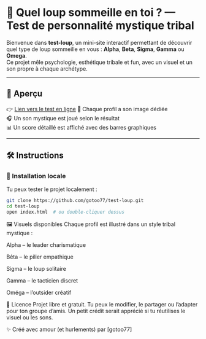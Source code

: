 # 🐺 Quel loup sommeille en toi ? — Test de personnalité mystique tribal

Bienvenue dans **test-loup**, un mini-site interactif permettant de découvrir quel type de loup sommeille en vous : **Alpha**, **Beta**, **Sigma**, **Gamma** ou **Omega**.  
Ce projet mêle psychologie, esthétique tribale et fun, avec un visuel et un son propre à chaque archétype.

---

## 🚀 Aperçu

👉 [Lien vers le test en ligne](https://tonpseudo.github.io/test-loup/) 
📸 Chaque profil a son image dédiée  
🎧 Un son mystique est joué selon le résultat  
📊 Un score détaillé est affiché avec des barres graphiques

---

## 🛠️ Instructions

### 🔧 Installation locale
Tu peux tester le projet localement :

```bash
git clone https://github.com/gotoo77/test-loup.git
cd test-loup
open index.html  # ou double-cliquer dessus
```

🖼️ Visuels disponibles
Chaque profil est illustré dans un style tribal mystique :

Alpha – le leader charismatique

Bêta – le pilier empathique

Sigma – le loup solitaire

Gamma – le tacticien discret

Oméga – l’outsider créatif

📜 Licence
Projet libre et gratuit. Tu peux le modifier, le partager ou l’adapter pour ton groupe d’amis.
Un petit crédit serait apprécié si tu réutilises le visuel ou les sons.

✨ Créé avec amour (et hurlements) par [gotoo77]
